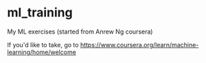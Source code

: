 # ml_training
My ML exercises (started from Anrew Ng coursera)

If you'd like to take, go to https://www.coursera.org/learn/machine-learning/home/welcome
